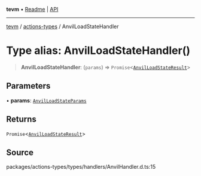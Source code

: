 **tevm** • [Readme](../../README.md) \| [API](../../modules.md)

***

[tevm](../../README.md) / [actions-types](../README.md) / AnvilLoadStateHandler

# Type alias: AnvilLoadStateHandler()

> **AnvilLoadStateHandler**: (`params`) => `Promise`\<[`AnvilLoadStateResult`](AnvilLoadStateResult.md)\>

## Parameters

• **params**: [`AnvilLoadStateParams`](AnvilLoadStateParams.md)

## Returns

`Promise`\<[`AnvilLoadStateResult`](AnvilLoadStateResult.md)\>

## Source

packages/actions-types/types/handlers/AnvilHandler.d.ts:15
